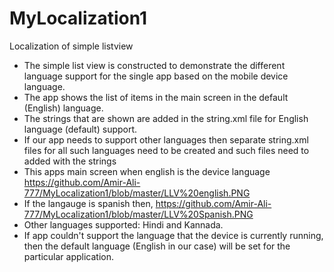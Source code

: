 # MyLocalization1
Localization of simple listview
* The simple list view is constructed to demonstrate the different language support for the single app based on the mobile device language.
* The app shows the list of items in the main screen in the default (English) language.
* The strings that are shown are added in the string.xml file for English language (default) support.
* If our app needs to support other languages then separate string.xml files for all such languages need to be created and such files need to added with the strings 
* This apps main screen when english is the device language
https://github.com/Amir-Ali-777/MyLocalization1/blob/master/LLV%20english.PNG
* If the langauge is spanish then,
https://github.com/Amir-Ali-777/MyLocalization1/blob/master/LLV%20Spanish.PNG
* Other languages supported: Hindi and Kannada.
* If app couldn't support the language that the device is currently running, then the default language (English in our case) will be set for the particular application.
